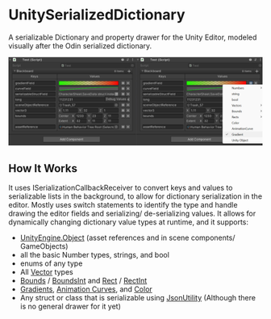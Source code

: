 # UnitySerializedDictionary
A serializable Dictionary and property drawer for the Unity Editor, modeled visually after the Odin serialized dictionary.

![alt text](https://github.com/Sterberino/UnitySerializedDictionary/blob/main/Images/Blackboard.png)

## How It Works

It uses ISerializationCallbackReceiver to convert keys and values to serializable lists in the background, to allow for dictionary serialization in the editor. 
Mostly uses switch statements to identify the type and handle drawing the editor fields and serializing/ de-serializing values. 
It allows for dynamically changing dictionary value types at runtime, and it supports:
  - [UnityEngine.Object](https://docs.unity3d.com/ScriptReference/Object.html) (asset references and in scene components/ GameObjects)
  - all the basic Number types, strings, and bool
  - enums of any type
  - All [Vector](https://docs.unity3d.com/Manual/VectorCookbook.html) types
  - [Bounds](https://docs.unity3d.com/ScriptReference/Bounds.html) / [BoundsInt](https://docs.unity3d.com/ScriptReference/BoundsInt.html) and [Rect](https://docs.unity3d.com/ScriptReference/Rect.html) / [RectInt](https://docs.unity3d.com/ScriptReference/RectInt.html)
  - [Gradients](https://docs.unity3d.com/ScriptReference/Gradient.html), [Animation Curves](https://docs.unity3d.com/ScriptReference/AnimationCurve.html), and [Color](https://docs.unity3d.com/ScriptReference/Color.html)
  - Any struct or class that is serializable using [JsonUtility](https://docs.unity3d.com/ScriptReference/JsonUtility.html) (Although there is no general drawer for it yet)
